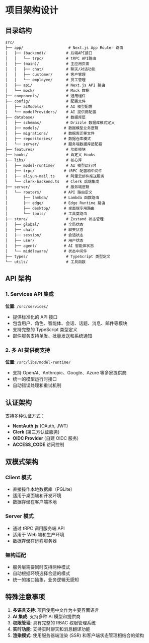 # 项目架构设计

## 目录结构

```
src/
├── app/                    # Next.js App Router 路由
│   ├── (backend)/         # 后端API接口
│   │   └── trpc/          # tRPC API路由
│   ├── (main)/            # 主应用页面
│   │   ├── chat/          # 聊天/对话功能
│   │   ├── customer/      # 客户管理
│   │   └── employee/      # 员工管理
│   ├── api/               # Next.js API 路由
│   └── mock/              # Mock 数据
├── components/            # 通用组件
├── config/                # 配置文件
│   ├── aiModels/          # AI 模型配置
│   └── modelProviders/    # AI 提供商配置
├── database/              # 数据库层
│   ├── schemas/           # Drizzle 数据库模式定义
│   ├── models/           # 数据模型业务逻辑
│   ├── migrations/       # 数据库迁移文件
│   ├── repositories/     # 数据仓库模式
│   └── server/           # 服务端数据库适配器
├── features/              # 功能模块
├── hooks/                 # 自定义 Hooks
├── libs/                  # 核心库
│   ├── model-runtime/     # AI 模型运行时
│   ├── trpc/             # tRPC 配置和中间件
│   ├── aliyun-mail.ts     # 阿里云邮件推送服务
│   └── clerk-backend.ts   # Clerk 后端集成
├── server/                # 服务端逻辑
│   └── routers/          # API 路由定义
│       ├── lambda/       # Lambda 函数路由
│       ├── edge/         # Edge Runtime 路由
│       ├── desktop/      # 桌面端专用路由
│       └── tools/        # 工具类路由
├── store/                 # Zustand 状态管理
│   ├── global/           # 全局状态
│   ├── chat/             # 聊天状态
│   ├── session/          # 会话状态
│   ├── user/             # 用户状态
│   ├── agent/            # AI 智能体状态
│   └── middleware/       # 状态中间件
├── types/                 # TypeScript 类型定义
└── utils/                 # 工具函数
```

## API 架构

### 1. Services API 集成
**位置**: `/src/services/`
- 提供标准化的 API 接口
- 包含用户、角色、智能体、会话、话题、消息、邮件等模块
- 支持完整的 TypeScript 类型定义
- 邮件服务支持单发、批量发送和系统通知

### 2. 多 AI 提供商支持
**位置**: `/src/libs/model-runtime/`
- 支持 OpenAI、Anthropic、Google、Azure 等多家提供商
- 统一的模型运行时接口
- 自动错误处理和重试机制

## 认证架构

支持多种认证方式：
- **NextAuth.js** (OAuth, JWT)
- **Clerk** (第三方认证服务)
- **OIDC Provider** (自建 OIDC 服务)
- **ACCESS_CODE** 访问控制

## 双模式架构

### Client 模式
- 直接操作本地数据库（PGLite）
- 适用于桌面端和开发环境
- 数据存储在客户端本地

### Server 模式  
- 通过 tRPC 调用服务端 API
- 适用于 Web 端和生产环境
- 数据存储在远程服务器

### 架构适配
- 服务层需要同时支持两种模式
- 自动根据环境选择合适的模式
- 统一的接口抽象，业务逻辑无感知

## 特殊注意事项

1. **多语言支持**: 项目使用中文作为主要界面语言
2. **AI 集成**: 支持多种 AI 模型和提供商
3. **权限管理**: 具有完整的 RBAC 权限管理系统
4. **实时功能**: 支持实时聊天和消息翻译功能
5. **渲染模式**: 使用服务器端渲染 (SSR) 和客户端状态管理相结合的架构